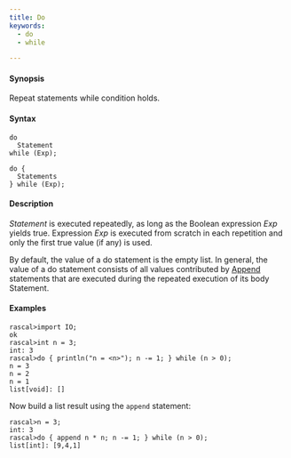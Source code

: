```yaml
---
title: Do
keywords:
  - do
  - while

---
```


#### Synopsis

Repeat statements while condition holds.

#### Syntax

```rascal
do 
  Statement 
while (Exp);

do {
  Statements
} while (Exp);
```

#### Description

_Statement_ is executed repeatedly, as long as the Boolean expression _Exp_ yields true. 
Expression _Exp_ is executed from scratch in each repetition and only the first true value (if any) is used.

By default, the value of a do statement is the empty list. 
In general, the value of a do statement consists of all values contributed by [Append](../../../Rascal/Statements/Append/index.md) statements 
that are executed during the repeated execution of its body Statement.

#### Examples


```rascal-shell 
rascal>import IO;
ok
rascal>int n = 3;
int: 3
rascal>do { println("n = <n>"); n -= 1; } while (n > 0);
n = 3
n = 2
n = 1
list[void]: []
```
Now build a list result using the `append` statement:

```rascal-shell ,continue
rascal>n = 3;
int: 3
rascal>do { append n * n; n -= 1; } while (n > 0);
list[int]: [9,4,1]
```


